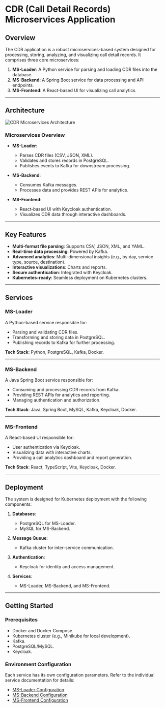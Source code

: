 # CDR (Call Detail Records) Microservices Application

## Overview

The CDR application is a robust microservices-based system designed for processing, storing, analyzing, and visualizing call detail records. It comprises three core microservices:

1. **MS-Loader**: A Python service for parsing and loading CDR files into the database.
2. **MS-Backend**: A Spring Boot service for data processing and API endpoints.
3. **MS-Frontend**: A React-based UI for visualizing call analytics.

---

## Architecture

![CDR Microservices Architecture](https://placeholder-for-architecture-diagram.com)

### Microservices Overview

- **MS-Loader**: 
    - Parses CDR files (CSV, JSON, XML).
    - Validates and stores records in PostgreSQL.
    - Publishes events to Kafka for downstream processing.

- **MS-Backend**: 
    - Consumes Kafka messages.
    - Processes data and provides REST APIs for analytics.

- **MS-Frontend**: 
    - React-based UI with Keycloak authentication.
    - Visualizes CDR data through interactive dashboards.

---

## Key Features

- **Multi-format file parsing**: Supports CSV, JSON, XML, and YAML.
- **Real-time data processing**: Powered by Kafka.
- **Advanced analytics**: Multi-dimensional insights (e.g., by day, service type, source, destination).
- **Interactive visualizations**: Charts and reports.
- **Secure authentication**: Integrated with Keycloak.
- **Kubernetes-ready**: Seamless deployment on Kubernetes clusters.

---

## Services

### MS-Loader

A Python-based service responsible for:
- Parsing and validating CDR files.
- Transforming and storing data in PostgreSQL.
- Publishing records to Kafka for further processing.

**Tech Stack**: Python, PostgreSQL, Kafka, Docker.

---

### MS-Backend

A Java Spring Boot service responsible for:
- Consuming and processing CDR records from Kafka.
- Providing REST APIs for analytics and reporting.
- Managing authentication and authorization.

**Tech Stack**: Java, Spring Boot, MySQL, Kafka, Keycloak, Docker.

---

### MS-Frontend

A React-based UI responsible for:
- User authentication via Keycloak.
- Visualizing data with interactive charts.
- Providing a call analytics dashboard and report generation.

**Tech Stack**: React, TypeScript, Vite, Keycloak, Docker.

---

## Deployment

The system is designed for Kubernetes deployment with the following components:

1. **Databases**:
     - PostgreSQL for MS-Loader.
     - MySQL for MS-Backend.

2. **Message Queue**:
     - Kafka cluster for inter-service communication.

3. **Authentication**:
     - Keycloak for identity and access management.

4. **Services**:
     - MS-Loader, MS-Backend, and MS-Frontend.

---

## Getting Started

### Prerequisites

- Docker and Docker Compose.
- Kubernetes cluster (e.g., Minikube for local development).
- Kafka.
- PostgreSQL/MySQL.
- Keycloak.

### Environment Configuration

Each service has its own configuration parameters. Refer to the individual service documentation for details:

- [MS-Loader Configuration](https://github.com/Basma-90/Callnsights/tree/main/ms-loader/docs)
- [MS-Backend Configuration](https://github.com/Basma-90/Callnsights/blob/main/ms-backend/demo/README.md)
- [MS-Frontend Configuration](https://github.com/Basma-90/Callnsights/blob/main/ms-frontend/README.md)